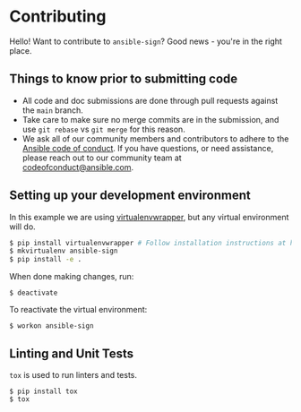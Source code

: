 # Contributing

Hello! Want to contribute to `ansible-sign`? Good news - you're in the right place.

## Things to know prior to submitting code

- All code and doc submissions are done through pull requests against the `main` branch.
- Take care to make sure no merge commits are in the submission, and use `git rebase` vs `git merge` for this reason.
- We ask all of our community members and contributors to adhere to the [Ansible code of conduct]. If you have questions, or need assistance, please reach out to our community team at [codeofconduct@ansible.com].

## Setting up your development environment

In this example we are using [virtualenvwrapper](https://virtualenvwrapper.readthedocs.io/en/latest/), but any virtual environment will do.

```bash
$ pip install virtualenvwrapper # Follow installation instructions at https://virtualenvwrapper.readthedocs.io/en/latest/
$ mkvirtualenv ansible-sign
$ pip install -e .
```

When done making changes, run:

```
$ deactivate
```

To reactivate the virtual environment:

```
$ workon ansible-sign
```

## Linting and Unit Tests

`tox` is used to run linters and tests.

```
$ pip install tox
$ tox
```

[Ansible code of conduct]: http://docs.ansible.com/ansible/latest/community/code_of_conduct.html
[codeofconduct@ansible.com]: mailto:codeofconduct@ansible.com
